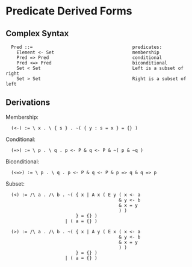 Predicate Derived Forms
=======================

Complex Syntax
--------------

```
  Pred ::=                                     predicates:
    Element <- Set                             membership
    Pred => Pred                               conditional
    Pred <=> Pred                              biconditional
    Set < Set                                  Left is a subset of right
    Set > Set                                  Right is a subset of left
```

Derivations
-----------

Membership:

```
  (<-) := \ x . \ { s } . ~( { y : s = x } = {} )
```

Conditional:

```
  (=>) := \ p . \ q . p <- P & q <- P & ~( p & ~q )
```

Biconditional:

```
  (<=>) := \ p . \ q . p <- P & q <- P & p => q & q => p
```

Subset:

```
  (<) := /\ a . /\ b . ~( { x | A x ( E y ( x <- a
                                          & y <- b
                                          & x = y
                                          ) )
                          } = {} )
                      | ( a = {} )
```

```
  (>) := /\ a . /\ b . ~( { x | A y ( E x ( x <- a
                                          & y <- b
                                          & x = y
                                          ) )
                          } = {} )
                      | ( a = {} )
```
